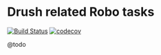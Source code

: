 # Drush related Robo tasks

[![Build Status](https://travis-ci.org/Sweetchuck/robo-drush.svg?branch=master)](https://travis-ci.org/Sweetchuck/robo-drush)
[![codecov](https://codecov.io/gh/Sweetchuck/robo-drush/branch/master/graph/badge.svg)](https://codecov.io/gh/Sweetchuck/robo-drush)

@todo
